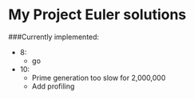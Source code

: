 My Project Euler solutions
==========================

###Currently implemented:
- 8:
  - go
- 10:
  - Prime generation too slow for 2,000,000
  - Add profiling 
